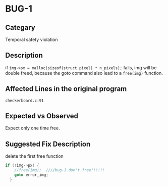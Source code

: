 # BUG-1
## Categary
Temporal safety violation

## Description
if `img->px = malloc(sizeof(struct pixel) * n_pixels);` fails, img will be double freed, because the goto command also lead to a `free(img)` function.

## Affected Lines in the original program
`checkerboard.c:91`

## Expected vs Observed
Expect only one time free.

## Suggested Fix Description
delete the first free function 
```c
if (!img->px) {
    //free(img);  ////bug-1 don't free!!!!!!
    goto error_img;
  }
```